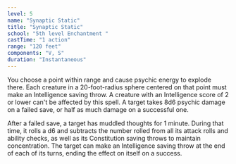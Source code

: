 ```yaml
---
level: 5
name: "Synaptic Static"
title: "Synaptic Static"
school: "5th level Enchantment "
castTime: "1 action"
range: "120 feet"
components: "V, S"
duration: "Instantaneous"
---
```


You choose a point within range and cause psychic energy to explode there. Each creature in a 20-foot-radius sphere centered on that point must make an Intelligence saving throw. A creature with an Intelligence score of 2 or lower can't be affected by this spell. A target takes 8d6 psychic damage on a failed save, or half as much damage on a successful one.

After a failed save, a target has muddled thoughts for 1 minute. During that time, it rolls a d6 and subtracts the number rolled from all its attack rolls and ability checks, as well as its Constitution saving throws to maintain concentration. The target can make an Intelligence saving throw at the end of each of its turns, ending the effect on itself on a success.
